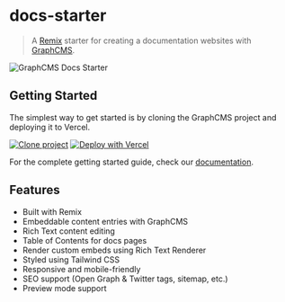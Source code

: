 # docs-starter

> A [Remix](https://remix.run/) starter for creating a documentation websites with [GraphCMS](https://graphcms.com).

![GraphCMS Docs Starter](https://user-images.githubusercontent.com/950181/154275008-7284677d-f319-42ce-b88b-b5e11b914645.png)

## Getting Started

The simplest way to get started is by cloning the GraphCMS project and deploying it to Vercel.

[![Clone project](https://graphcms.com/button)](https://app.graphcms.com/clone/1bc5b8c08db04e629d98dc54d6bfe5e5) [![Deploy with Vercel](https://vercel.com/button)](https://vercel.com/new/clone?repository-url=https%3A%2F%2Fgithub.com%2FGraphCMS%2Fdocs-starter&env=GRAPHCMS_ENDPOINT,GRAPHCMS_PREVIEW_TOKEN,PREVIEW_SECRET&envDescription=The%20Enviroment%20variables%20for%20the%20project&envLink=https%3A%2F%2Fdocs.withheadlesscms.com%2Fusage%2Fenvironment-variables&demo-title=Documentation%20Starter%20Demo&demo-description=See%20the%20docs%20starter%20in%20action!&demo-url=https%3A%2F%2Fdocs.withheadlesscms.com&demo-image=https%3A%2F%2Fuser-images.githubusercontent.com%2F950181%2F154275008-7284677d-f319-42ce-b88b-b5e11b914645.png)

For the complete getting started guide, check our [documentation](https://docs.withheadlesscms.com/getting-started).

## Features

- Built with Remix
- Embeddable content entries with GraphCMS
- Rich Text content editing
- Table of Contents for docs pages
- Render custom embeds using Rich Text Renderer
- Styled using Tailwind CSS
- Responsive and mobile-friendly
- SEO support (Open Graph & Twitter tags, sitemap, etc.)
- Preview mode support
